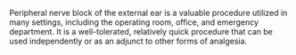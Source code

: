 Peripheral nerve block of the external ear is a valuable procedure utilized in many settings, including the operating room, office, and emergency department. It is a well-tolerated, relatively quick procedure that can be used independently or as an adjunct to other forms of analgesia.